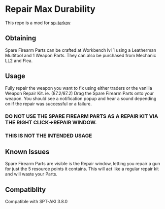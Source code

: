 # Repair Max Durability

This repo is a mod for [sp-tarkov](https://sp-tarkov.com/)

## Obtaining
Spare Firearm Parts can be crafted at Workbench lvl 1 using a Leatherman Multitool and 1 Weapon Parts.
They can also be purchased from Mechanic LL2 and Flea.

## Usage
Fully repair the weapon you want to fix using either traders or the vanilla Weapon Repair Kit. ie. (87.2/87.2)
Drag the Spare Firearm Parts onto your weapon. You should see a notification popup and hear a sound depending on if the repair was successful or a failure.

### DO NOT USE THE SPARE FIREARM PARTS AS A REPAIR KIT VIA THE RIGHT CLICK->REPAIR WINDOW.
### THIS IS NOT THE INTENDED USAGE

## Known Issues
Spare Firearm Parts are visible is the Repair window, letting you repair a gun for just the 5 resource points it contains. This will act like a regular repair kit and will waste your Parts.

## Compatiblity
Compatible with SPT-AKI 3.8.0
